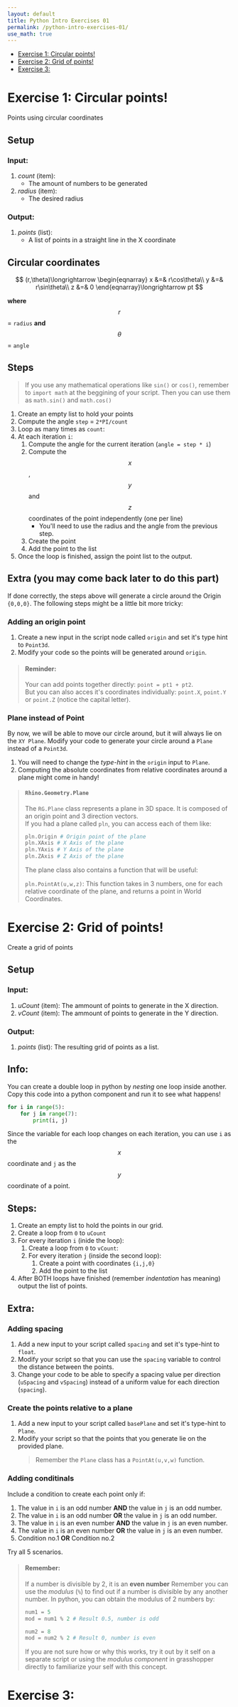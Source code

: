 ```yaml
---
layout: default
title: Python Intro Exercises 01
permalink: /python-intro-exercises-01/
use_math: true
---
```


- [Exercise 1: Circular points!](#exercise-1-circular-points)
- [Exercise 2: Grid of points!](#exercise-2-grid-of-points)
- [Exercise 3:](#exercise-3)

# Exercise 1: Circular points!

Points using circular coordinates

## Setup

### Input:

1. _count_ (item):
   - The amount of numbers to be generated
2. _radius_ (item):
   - The desired radius

### Output:

1. _points_ (list):
   - A list of points in a straight line in the X coordinate

## Circular coordinates

$$
(r,\theta)\longrightarrow
\begin{eqnarray}
x &=& r\cos\theta\\
y &=& r\sin\theta\\
z &=& 0
\end{eqnarray}\longrightarrow pt
$$

**where** $$r$$ = `radius` **and** $$\theta$$ = `angle`

## Steps

> If you use any mathematical operations like `sin()` or `cos()`, remember to `import math` at the beggining of your script. Then you can use them as `math.sin()` and `math.cos()`

1. Create an empty list to hold your points
2. Compute the angle `step` = `2*PI/count`
3. Loop as many times as `count`:
4. At each iteration `i`:
   1. Compute the angle for the current iteration (`angle = step * i`)
   2. Compute the $$x$$, $$y$$ and $$z$$ coordinates of the point independently (one per line)
      - You'll need to use the radius and the angle from the previous step.
   3. Create the point
   4. Add the point to the list
5. Once the loop is finished, assign the point list to the output.

## Extra (you may come back later to do this part)

If done correctly, the steps above will generate a circle around the Origin `{0,0,0}`. The following steps might be a little bit more tricky:

### Adding an origin point

1. Create a new input in the script node called `origin` and set it's type hint to `Point3d`.
2. Modify your code so the points will be generated around `origin`.

> #### Reminder:
>
> Your can add points together directly: `point = pt1 + pt2`.  
> But you can also acces it's coordinates individually: `point.X`, `point.Y` or `point.Z` (notice the capital letter).

### Plane instead of Point

By now, we will be able to move our circle around, but it will always lie on the `XY Plane`. Modify your code to generate your circle around a `Plane` instead of a `Point3d`.

1. You will need to change the _type-hint_ in the `origin` input to `Plane`.
2. Computing the absolute coordinates from relative coordinates around a plane might come in handy!

> #### `Rhino.Geometry.Plane`
>
> The `RG.Plane` class represents a plane in 3D space. It is composed of an origin point and 3 direction vectors.  
> If you had a plane called `pln`, you can access each of them like:
>
> ```python
> pln.Origin # Origin point of the plane
> pln.XAxis # X Axis of the plane
> pln.YAxis # Y Axis of the plane
> pln.ZAxis # Z Axis of the plane
> ```
>
> The plane class also contains a function that will be useful:
>
> `pln.PointAt(u,w,z)`: This function takes in 3 numbers, one for each relative coordinate of the plane, and returns a point in World Coordinates.

# Exercise 2: Grid of points!

Create a grid of points

## Setup

### Input:

1. _uCount_ (item): The ammount of points to generate in the X direction.
2. _vCount_ (item): The ammount of points to generate in the Y direction.

### Output:

1. _points_ (list): The resulting grid of points as a list.

## Info:

You can create a double loop in python by _nesting_ one loop inside another. Copy this code into a python component and run it to see what happens!

```python
for i in range(5):
    for j in range(7):
        print(i, j)
```

Since the variable for each loop changes on each iteration, you can use `i` as the $$x$$ coordinate and `j` as the $$y$$ coordinate of a point.

## Steps:

1. Create an empty list to hold the points in our grid.
2. Create a loop from `0` to `uCount`
3. For every iteration `i` (inide the loop):
   1. Create a loop from `0` to `vCount`:
   2. For every iteration `j` (inside the second loop):
      1. Create a point with coordinates `{i,j,0}`
      2. Add the point to the list
4. After BOTH loops have finished (remember _indentation_ has meaning) output the list of points.

## Extra:

### Adding spacing

1. Add a new input to your script called `spacing` and set it's type-hint to `float`.
2. Modify your script so that you can use the `spacing` variable to control the distance between the points.
3. Change your code to be able to specify a spacing value per direction (`uSpacing` and `vSpacing`) instead of a uniform value for each direction (`spacing`).

### Create the points relative to a plane

1. Add a new input to your script called `basePlane` and set it's type-hint to `Plane`.
2. Modify your script so that the points that you generate lie on the provided plane.
   > Remember the `Plane` class has a `PointAt(u,v,w)` function.

### Adding conditinals

Include a condition to create each point only if:

1. The value in `i` is an odd number **AND** the value in `j` is an odd number.
2. The value in `i` is an odd number **OR** the value in `j` is an odd number.
3. The value in `i` is an even number **AND** the value in `j` is an even number.
4. The value in `i` is an even number **OR** the value in `j` is an even number.
5. Condition no.1 **OR** Condition no.2

Try all 5 scenarios.

> #### Remember:
>
> If a number is divisible by 2, it is an **even number** Remember you can use the _modulus_ (`%`) to find out if a number is divisible by any another number.
> In python, you can obtain the modulus of 2 numbers by:
>
> ```python
> num1 = 5
> mod = num1 % 2 # Result 0.5, number is odd
>
> num2 = 8
> mod = num2 % 2 # Result 0, number is even
> ```
>
> If you are not sure how or why this works, try it out by it self on a separate script or using the _modulus component_ in grasshopper directly to familiarize your self with this concept.

# Exercise 3: 
